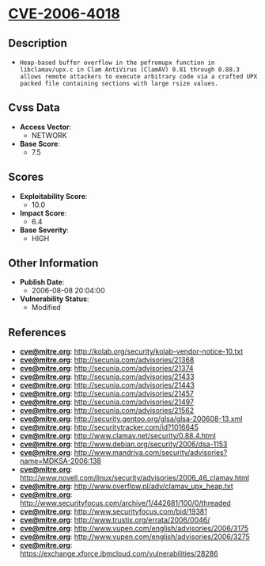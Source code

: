 
# [CVE-2006-4018](https://cve.mitre.org/cgi-bin/cvename.cgi?name=CVE-2006-4018)

## Description

- `Heap-based buffer overflow in the pefromupx function in libclamav/upx.c in Clam AntiVirus (ClamAV) 0.81 through 0.88.3 allows remote attackers to execute arbitrary code via a crafted UPX packed file containing sections with large rsize values.`

## Cvss Data

- **Access Vector**:
  - NETWORK
- **Base Score**:
  - 7.5

## Scores

- **Exploitability Score**:
  - 10.0
- **Impact Score**:
  - 6.4
- **Base Severity**:
  - HIGH

## Other Information

- **Publish Date**:
  - 2006-08-08 20:04:00
- **Vulnerability Status**:
  - Modified

## References

- **cve@mitre.org**: http://kolab.org/security/kolab-vendor-notice-10.txt
- **cve@mitre.org**: http://secunia.com/advisories/21368
- **cve@mitre.org**: http://secunia.com/advisories/21374
- **cve@mitre.org**: http://secunia.com/advisories/21433
- **cve@mitre.org**: http://secunia.com/advisories/21443
- **cve@mitre.org**: http://secunia.com/advisories/21457
- **cve@mitre.org**: http://secunia.com/advisories/21497
- **cve@mitre.org**: http://secunia.com/advisories/21562
- **cve@mitre.org**: http://security.gentoo.org/glsa/glsa-200608-13.xml
- **cve@mitre.org**: http://securitytracker.com/id?1016645
- **cve@mitre.org**: http://www.clamav.net/security/0.88.4.html
- **cve@mitre.org**: http://www.debian.org/security/2006/dsa-1153
- **cve@mitre.org**: http://www.mandriva.com/security/advisories?name=MDKSA-2006:138
- **cve@mitre.org**: http://www.novell.com/linux/security/advisories/2006_46_clamav.html
- **cve@mitre.org**: http://www.overflow.pl/adv/clamav_upx_heap.txt
- **cve@mitre.org**: http://www.securityfocus.com/archive/1/442681/100/0/threaded
- **cve@mitre.org**: http://www.securityfocus.com/bid/19381
- **cve@mitre.org**: http://www.trustix.org/errata/2006/0046/
- **cve@mitre.org**: http://www.vupen.com/english/advisories/2006/3175
- **cve@mitre.org**: http://www.vupen.com/english/advisories/2006/3275
- **cve@mitre.org**: https://exchange.xforce.ibmcloud.com/vulnerabilities/28286
